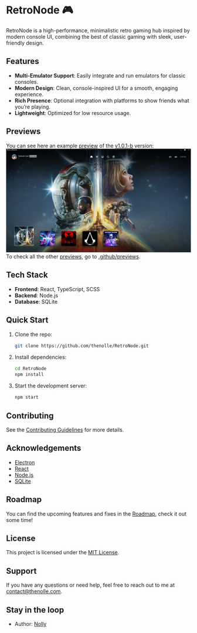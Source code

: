 # RetroNode 🎮

RetroNode is a high-performance, minimalistic retro gaming hub inspired by modern console UI, combining the best of classic gaming with sleek, user-friendly design.


## Features
- **Multi-Emulator Support**: Easily integrate and run emulators for classic consoles.
- **Modern Design**: Clean, console-inspired UI for a smooth, engaging experience.
- **Rich Presence**: Optional integration with platforms to show friends what you’re playing.
- **Lightweight**: Optimized for low resource usage.


## Previews
You can see here an example [preview](.github/previews) of the [v1.0.1-b](./github/previews/v1.0.1-b) version:
![RetroNode](.github/previews/v1.0.1-b/HomeScreen.png)
To check all the other [previews](.github/previews/v1.0.1-b/), go to [.github/previews](.github/previews).


## Tech Stack
- **Frontend**: React, TypeScript, SCSS
- **Backend**: Node.js
- **Database**: SQLite


## Quick Start
1. Clone the repo:
	```bash
	git clone https://github.com/thenolle/RetroNode.git
	```
2. Install dependencies:
	```bash
	cd RetroNode
	npm install
	```
3. Start the development server:
	```bash
	npm start
	```


## Contributing
See the [Contributing Guidelines](.github/CONTRIBUTING.md) for more details.


## Acknowledgements
- [Electron](https://www.electronjs.org/)
- [React](https://reactjs.org/)
- [Node.js](https://nodejs.org/)
- [SQLite](https://www.sqlite.org/)


## Roadmap
You can find the upcoming features and fixes in the [Roadmap](.github/ROADMAP.md), check it out some time!


## License
This project is licensed under the [MIT License](LICENSE).


## Support
If you have any questions or need help, feel free to reach out to me at [contact@thenolle.com](mailto:contact@thenolle.com).


## Stay in the loop
- Author: [Nolly](https://github.com/thenolle)
